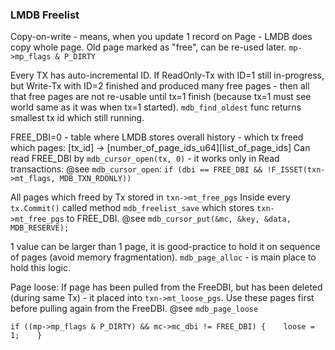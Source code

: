 ### LMDB Freelist

Copy-on-write - means, when you update 1 record on Page - LMDB does copy whole page. Old page marked as "free", can be
re-used later.
`mp->mp_flags & P_DIRTY`

Every TX has auto-incremental ID. If ReadOnly-Tx with ID=1 still in-progress, but Write-Tx with ID=2 finished and
produced many free pages - then all that free pages are not re-usable until tx=1 finish (because tx=1 must see world
same as it was when tx=1 started).
`mdb_find_oldest` func returns smallest tx id which still running.

FREE_DBI=0 - table where LMDB stores overall history - which tx freed which pages:
[tx_id] -> [number_of_page_ids_u64][list_of_page_ids]
Can read FREE_DBI by `mdb_cursor_open(tx, 0)` - it works only in Read transactions:
@see `mdb_cursor_open`: `if (dbi == FREE_DBI && !F_ISSET(txn->mt_flags, MDB_TXN_RDONLY))`

All pages which freed by Tx stored in `txn->mt_free_pgs`
Inside every `tx.Commit()` called method `mdb_freelist_save` which stores `txn->mt_free_pgs` to FREE_DBI.
@see `mdb_cursor_put(&mc, &key, &data, MDB_RESERVE);`

1 value can be larger than 1 page, it is good-practice to hold it on sequence of pages (avoid memory fragmentation).
`mdb_page_alloc` - is main place to hold this logic.

Page loose: If page has been pulled from the FreeDBI, but has been deleted (during same Tx) - it placed
into `txn->mt_loose_pgs`. Use these pages first before pulling again from the FreeDBI. @see `mdb_page_loose`

```
if ((mp->mp_flags & P_DIRTY) && mc->mc_dbi != FREE_DBI) {    loose = 1;    }
```


